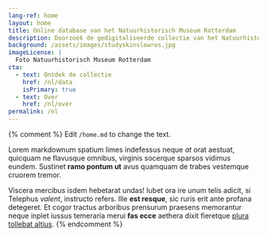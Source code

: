 ```yaml
---
lang-ref: home
layout: home
title: Online database van het Natuurhistorisch Museum Rotterdam
description: Doorzoek de gedigitaliseerde collectie van het Natuurhistorisch Museum Rotterdam, met meer dan 330.000 objecten en ruim 20.000 foto's.
background: /assets/images/studyskinslowres.jpg
imageLicense: |
  Foto Natuurhistorisch Museum Rotterdam
cta:
  - text: Ontdek de collectie
    href: /nl/data
    isPrimary: true
  - text: Over
    href: /nl/over
permalink: /nl
---
```


{% comment %}
Edit `/home.md` to change the text.

Lorem markdownum spatium limes indefessus neque *at* orat aestuat, quicquam ne
flavusque omnibus, virginis socerque sparsos vidimus eundem. Sustinet **ramo
pontum ut** avus quamquam de trabes vestemque cruorem tremor.

Viscera mercibus isdem hebetarat undas! Iubet ora ire unum telis adicit, si
Telephus *valent*, instructo refers. Ille **est resque**, sic ruris erit ante
profana detegeret. Et cogor tractus arboribus prensurum praesens memorantur
neque inplet iussus temeraria merui **fas ecce** aethera dixit fieretque [plura
tollebat altius](http://virgineusque.net/est.html).
{% endcomment %}

